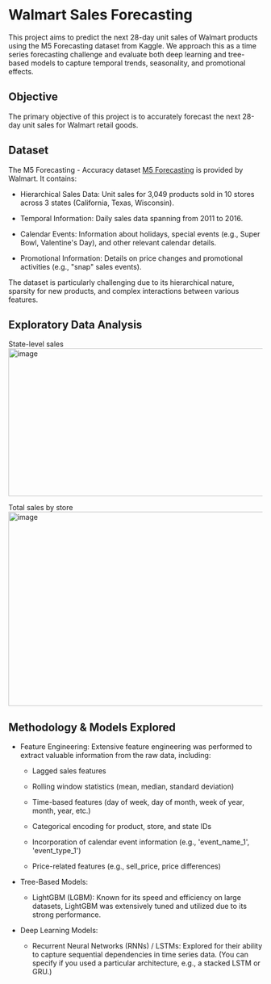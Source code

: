 # Walmart Sales Forecasting

This project aims to predict the next 28-day unit sales of Walmart products using the M5 Forecasting dataset from Kaggle. We approach this as a time series forecasting challenge and evaluate both deep learning and tree-based models to capture temporal trends, seasonality, and promotional effects.

## Objective

The primary objective of this project is to accurately forecast the next 28-day unit sales for Walmart retail goods.

## Dataset
The M5 Forecasting - Accuracy dataset [M5 Forecasting](https://www.kaggle.com/competitions/m5-forecasting-accuracy) is provided by Walmart. It contains:

* Hierarchical Sales Data: Unit sales for 3,049 products sold in 10 stores across 3 states (California, Texas, Wisconsin).

* Temporal Information: Daily sales data spanning from 2011 to 2016.

* Calendar Events: Information about holidays, special events (e.g., Super Bowl, Valentine's Day), and other relevant calendar details.

* Promotional Information: Details on price changes and promotional activities (e.g., "snap" sales events).

The dataset is particularly challenging due to its hierarchical nature, sparsity for new products, and complex interactions between various features.

## Exploratory Data Analysis
State-level sales 
<img width="928" height="293" alt="image" src="https://github.com/user-attachments/assets/4a612fa7-432a-46eb-a894-474019711958" />

Total sales by store
<img width="812" height="385" alt="image" src="https://github.com/user-attachments/assets/29f7b7b0-b34f-4e05-9862-673c25a7dceb" />

## Methodology & Models Explored

* Feature Engineering: Extensive feature engineering was performed to extract valuable information from the raw data, including:

  * Lagged sales features

  * Rolling window statistics (mean, median, standard deviation)

  * Time-based features (day of week, day of month, week of year, month, year, etc.)

  * Categorical encoding for product, store, and state IDs

  * Incorporation of calendar event information (e.g., 'event_name_1', 'event_type_1')

  * Price-related features (e.g., sell_price, price differences)

* Tree-Based Models:

  * LightGBM (LGBM): Known for its speed and efficiency on large datasets, LightGBM was extensively tuned and utilized due to its strong performance.

* Deep Learning Models:

  * Recurrent Neural Networks (RNNs) / LSTMs: Explored for their ability to capture sequential dependencies in time series data. (You can specify if you used a particular architecture, e.g., a stacked LSTM or GRU.)
